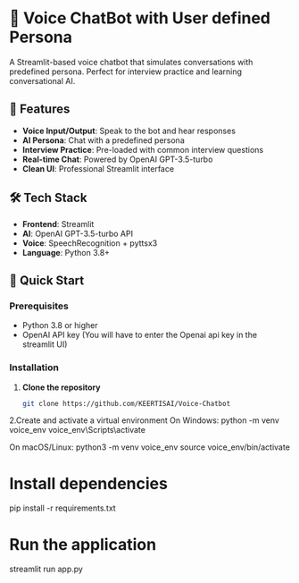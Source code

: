 # 🤖 Voice ChatBot with User defined Persona

A Streamlit-based voice chatbot that simulates conversations with predefined persona. Perfect for interview practice and learning conversational AI.


## 🎯 Features

- **Voice Input/Output**: Speak to the bot and hear responses
- **AI Persona**: Chat with a predefined persona
- **Interview Practice**: Pre-loaded with common interview questions
- **Real-time Chat**: Powered by OpenAI GPT-3.5-turbo
- **Clean UI**: Professional Streamlit interface


## 🛠️ Tech Stack

- **Frontend**: Streamlit
- **AI**: OpenAI GPT-3.5-turbo API
- **Voice**: SpeechRecognition + pyttsx3
- **Language**: Python 3.8+



## 🚀 Quick Start

### Prerequisites
- Python 3.8 or higher
- OpenAI API key (You will have to enter the Openai api key in the streamlit UI)

### Installation

1. **Clone the repository**
   ```bash
   git clone https://github.com/KEERTISAI/Voice-Chatbot


2.Create and activate a virtual environment
  On Windows:
           python -m venv voice_env
           voice_env\Scripts\activate
  
  On macOS/Linux:
           python3 -m venv voice_env
           source voice_env/bin/activate    

# Install dependencies
pip install -r requirements.txt



# Run the application
streamlit run app.py
